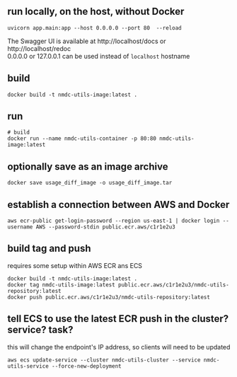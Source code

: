 ## run locally, on the host, without Docker
```shell
uvicorn app.main:app --host 0.0.0.0 --port 80  --reload
```

The Swagger UI is available at http://localhost/docs or http://localhost/redoc  
0.0.0.0 or 127.0.0.1 can be used instead of `localhost` hostname

## build
```shell
docker build -t nmdc-utils-image:latest .
```

## run
```shell
# build
docker run --name nmdc-utils-container -p 80:80 nmdc-utils-image:latest
```

## optionally save as an image archive
```shell
docker save usage_diff_image -o usage_diff_image.tar
```

## establish a connection between AWS and Docker
```shell
aws ecr-public get-login-password --region us-east-1 | docker login --username AWS --password-stdin public.ecr.aws/c1r1e2u3
```

## build tag and push
requires some setup within AWS ECR ans ECS 
```shell
docker build -t nmdc-utils-image:latest .
docker tag nmdc-utils-image:latest public.ecr.aws/c1r1e2u3/nmdc-utils-repository:latest
docker push public.ecr.aws/c1r1e2u3/nmdc-utils-repository:latest
```

## tell ECS to use the latest ECR push in the cluster? service? task?
this will change the endpoint's IP address, so clients will need to be updated
```shell
aws ecs update-service --cluster nmdc-utils-cluster --service nmdc-utils-service --force-new-deployment
```

